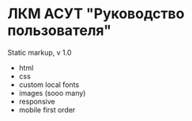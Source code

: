 # ЛКМ АСУТ "Руководство пользователя"

Static markup, v 1.0

- html
- css
- custom local fonts
- images (sooo many)
- responsive
- mobile first order
